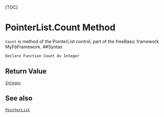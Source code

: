 [TOC]
# PointerList.Count Method

`Count` is method of the PointerList control, part of the freeBasic framework MyFbFramework.
##Syntax
```freeBasic
Declare Function Count As Integer
```


## Return Value
[`Integer`]("https://www.freebasic.net/wiki/KeyPgInteger")
## See also
[`PointerList`](PointerList.md)
